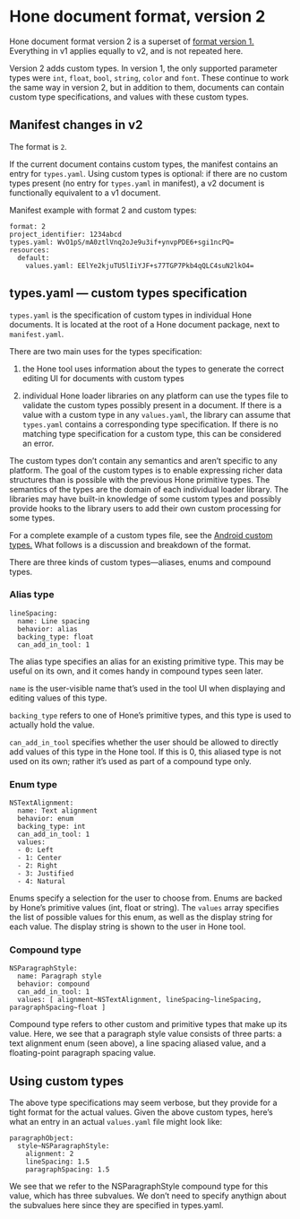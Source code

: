 # Hone document format, version 2

Hone document format version 2 is a superset of [format version 1.](Document.md) Everything in v1 applies equally to v2, and is not repeated here.

Version 2 adds custom types. In version 1, the only supported parameter types were `int`, `float`, `bool`, `string`, `color` and `font`. These continue to work the same way in version 2, but in addition to them, documents can contain custom type specifications, and values with these custom types.



## Manifest changes in v2

The format is `2`.

If the current document contains custom types, the manifest contains an entry for `types.yaml`. Using custom types is optional: if there are no custom types present (no entry for `types.yaml` in manifest), a v2 document is functionally equivalent to a v1 document.

Manifest example with format 2 and custom types:

    format: 2
    project_identifier: 1234abcd
    types.yaml: WvO1pS/mA0ztlVnq2oJe9u3if+ynvpPDE6+sgi1ncPQ=
    resources:
      default:
        values.yaml: EElYe2kjuTU5lIiYJF+s77TGP7Pkb4qQLC4suN2lkO4=



## types.yaml — custom types specification

`types.yaml` is the specification of custom types in individual Hone documents. It is located at the root of a Hone document package, next to `manifest.yaml`.

There are two main uses for the types specification:

1. the Hone tool uses information about the types to generate the correct editing UI for documents with custom types

1. individual Hone loader libraries on any platform can use the types file to validate the custom types possibly present in a document. If there is a value with a custom type in any `values.yaml`, the library can assume that `types.yaml` contains a corresponding type specification. If there is no matching type specification for a custom type, this can be considered an error.

The custom types don’t contain any semantics and aren’t specific to any platform. The goal of the custom types is to enable expressing richer data structures than is possible with the previous Hone primitive types. The semantics of the types are the domain of each individual loader library. The libraries may have built-in knowledge of some custom types and possibly provide hooks to the library users to add their own custom processing for some types.

For a complete example of a custom types file, see the [Android custom types.](https://github.com/honetools/android/blob/master/app/src/main/assets/example.hone/types.yaml) What follows is a discussion and breakdown of the format.

There are three kinds of custom types—aliases, enums and compound types.



### Alias type

    lineSpacing:
      name: Line spacing
      behavior: alias
      backing_type: float
      can_add_in_tool: 1

The alias type specifies an alias for an existing primitive type. This may be useful on its own, and it comes handy in compound types seen later.

`name` is the user-visible name that’s used in the tool UI when displaying and editing values of this type.

`backing_type` refers to one of Hone’s primitive types, and this type is used to actually hold the value.

`can_add_in_tool` specifies whether the user should be allowed to directly add values of this type in the Hone tool. If this is 0, this aliased type is not used on its own; rather it’s used as part of a compound type only.



### Enum type

    NSTextAlignment:
      name: Text alignment
      behavior: enum
      backing_type: int
      can_add_in_tool: 1
      values:
      - 0: Left
      - 1: Center
      - 2: Right
      - 3: Justified
      - 4: Natural

Enums specify a selection for the user to choose from. Enums are backed by Hone’s primitive values (int, float or string). The `values` array specifies the list of possible values for this enum, as well as the display string for each value. The display string is shown to the user in Hone tool.



### Compound type

    NSParagraphStyle:
      name: Paragraph style
      behavior: compound
      can_add_in_tool: 1
      values: [ alignment~NSTextAlignment, lineSpacing~lineSpacing, paragraphSpacing~float ]

Compound type refers to other custom and primitive types that make up its value. Here, we see that a paragraph style value consists of three parts: a text alignment enum (seen above), a line spacing aliased value, and a floating-point paragraph spacing value.



## Using custom types

The above type specifications may seem verbose, but they provide for a tight format for the actual values. Given the above custom types, here’s what an entry in an actual `values.yaml` file might look like:

    paragraphObject:
      style~NSParagraphStyle:
        alignment: 2
        lineSpacing: 1.5
        paragraphSpacing: 1.5

We see that we refer to the NSParagraphStyle compound type for this value, which has three subvalues. We don’t need to specify anythign about the subvalues here since they are specified in types.yaml.
